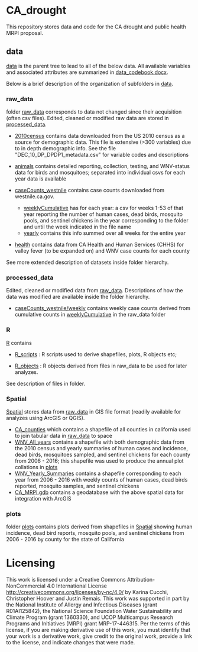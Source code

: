 # CA_drought

This repository stores data and code for the CA drought and public health MRPI proposal.

## data

[data](https://github.com/kcucchi/CA_drought/tree/master/data) is the parent tree to lead to all of the below data. All available variables and associated attributes are summarized in [data_codebook.docx](https://github.com/kcucchi/CA_drought/tree/master/data/data_codebook.docx).

Below is a brief description of the organization of subfolders in [data](https://github.com/kcucchi/CA_drought/tree/master/data).

### raw_data

folder [raw_data](https://github.com/kcucchi/CA_drought/tree/master/data/raw_data) corresponds to data not changed since their acquisition (often csv files). Edited, cleaned or modified raw data are stored in [processed_data](https://github.com/kcucchi/CA_drought/tree/master/data/processed_data).

* [2010census](https://github.com/kcucchi/CA_drought/tree/master/data/raw_data/2010census) contains data downloaded from the US 2010 census as a source for demographic data. This file is extensive (>300 variables) due to in depth demographic info. See the file "DEC_10_DP_DPDP1_metadata.csv" for variable codes and descriptions
  
* [animals](https://github.com/kcucchi/CA_drought/tree/master/data/raw_data/animals) contains detailed reporting, collection, testing, and WNV-status data for birds and mosquitoes; separated into individual csvs for each year data is available
  
* [caseCounts_westnile](https://github.com/kcucchi/CA_drought/tree/master/data/raw_data/caseCounts_westnile) contains case counts downloaded from westnile.ca.gov.
  * [weeklyCumulative](https://github.com/kcucchi/CA_drought/tree/master/data/raw_data/caseCounts_westnile/weeklyCumulative) has for each year: a csv for weeks 1-53 of that year reporting the number of human cases, dead birds, mosquito pools, and sentinel chickens in the year corresponding to the folder and until the week indicated in the file name
  * [yearly](https://github.com/kcucchi/CA_drought/tree/master/data/raw_data/caseCounts_westnile/yearly) contains this info summed over all weeks for the entire year
  
* [health](https://github.com/kcucchi/CA_drought/tree/master/data/raw_data/health) contains data from CA Health and Human Services (CHHS) for valley fever (to be expanded on) and WNV case counts for each county

See more extended description of datasets inside folder hierarchy.

### processed_data

Edited, cleaned or modified data from [raw_data](https://github.com/kcucchi/CA_drought/tree/master/data/raw_data).
Descriptions of how the data was modified are available inside the folder hierarchy.

* [caseCounts_westnile/weekly](https://github.com/kcucchi/CA_drought/tree/master/data/processed_data/caseCounts_westnile/weekly) contains weekly case counts derived from cumulative counts in [weeklyCumulative](https://github.com/kcucchi/CA_drought/tree/master/data/raw_data/caseCounts_westnile/weekly) in the raw_data folder

### R

[R](https://github.com/kcucchi/CA_drought/tree/master/data/R) contains

* [R_scripts](https://github.com/kcucchi/CA_drought/tree/master/data/R/R_scripts) : R scripts used to derive shapefiles, plots, R objects etc;

* [R_objects](https://github.com/kcucchi/CA_drought/tree/master/data/R/R_objects) : R objects derived from files in raw_data to be used for later analyzes.

See description of files in folder.

### Spatial

[Spatial](https://github.com/kcucchi/CA_drought/tree/master/data/Spatial) stores data from [raw_data](https://github.com/kcucchi/CA_drought/tree/master/data/raw_data) in GIS file format (readily available for analyzes using ArcGIS or QGIS).

*  [CA_counties](https://github.com/kcucchi/CA_drought/tree/master/data/Spatial/CA_counties) which contains a shapefile of all counties in california used to join tabular data in [raw_data](https://github.com/kcucchi/CA_drought/tree/master/data/raw_data) to space
*  [WNV_All_years](https://github.com/kcucchi/CA_drought/tree/master/data/Spatial/WNV_All_years) contains a shapefile with both demographic data from the 2010 census and yearly summaries of human cases and incidence, dead birds, mosquitoes sampled, and sentinel chickens for each county from 2006 - 2016; this shapefile was used to produce the annual plot collations in [plots](https://github.com/kcucchi/CA_drought/tree/master/data/plots)
*  [WNV_Yearly_Summaries](https://github.com/kcucchi/CA_drought/tree/master/data/Spatial/WNV_Yearly_Summaries) contains a shapefile corresponding to each year from 2006 - 2016 with weekly counts of human cases, dead birds reported, mosquito samples, and sentinel chickens
*  [CA_MRPI.gdb](https://github.com/kcucchi/CA_drought/tree/master/data/Spatial/CA_MRPI.gdb) contains a geodatabase with the above spatial data for integration with ArcGIS
  
### plots

folder [plots](https://github.com/kcucchi/CA_drought/tree/master/data/plots) contains plots derived from shapefiles in [Spatial](https://github.com/kcucchi/CA_drought/tree/master/data/Spatial) showing human incidence, dead bird reports, mosquito pools, and sentinel chickens from 2006 - 2016 by county for the state of California

# Licensing
  
This work is licensed under a Creative Commons Attribution-NonCommercial 4.0 International License http://creativecommons.org/licenses/by-nc/4.0/ by Karina Cucchi, Christopher Hoover and Justin Remais. This work was supported in part by the National Institute of Allergy and Infectious Diseases (grant R01AI125842), the National Science Foundation Water Sustainability and Climate Program (grant 1360330), and UCOP Multicampus Research Programs and Initiatives (MRPI) grant MRP-17-446315. Per the terms of this license, if you are making derivative use of this work, you must identify that your work is a derivative work, give credit to the original work, provide a link to the license, and indicate changes that were made.
